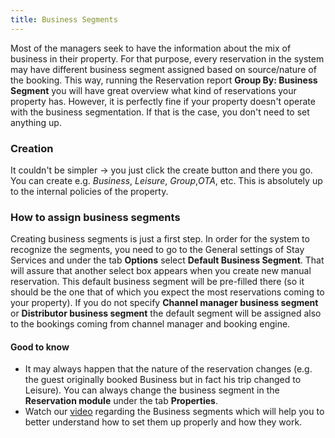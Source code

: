 ```yaml
---
title: Business Segments
--- 
```

Most of the managers seek to have the information about the mix of business in their property. For that purpose, every reservation in the system may have different business segment assigned based on source/nature of the booking. This way, running the Reservation report **Group By: Business Segment** you will have great overview what kind of reservations your property has. However, it is perfectly fine if your property doesn't operate with the business segmentation. If that is the case, you don't need to set anything up.

### Creation
It couldn't be simpler -> you just click the create button and there you go. You can create e.g. *Business*, *Leisure*, *Group*,*OTA*, etc. This is absolutely up to the internal policies of the property.

### How to assign business segments
Creating business segments is just a first step. In order for the system to recognize the segments, you need to go to the General settings of Stay Services and under the tab **Options** select **Default Business Segment**. That will assure that another select box appears when you create new manual reservation. This default business segment will be pre-filled there (so it should be the one that of which you expect the most reservations coming to your property). If you do not specify **Channel manager business segment** or **Distributor business segment** the default segment will be assigned also to the bookings coming from channel manager and booking engine.

#### Good to know
- It may always happen that the nature of the reservation changes (e.g. the guest originally booked Business but in fact his trip changed to Leisure). You can always change the business segment in the **Reservation module** under the tab **Properties**. 
- Watch our [video](https://vimeo.com/197486939) regarding the Business segments which will help you to better understand how to set them up properly and how they work.

